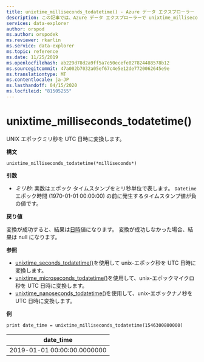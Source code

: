 ```yaml
---
title: unixtime_milliseconds_todatetime() - Azure データ エクスプローラー |マイクロソフトドキュメント
description: この記事では、Azure データ エクスプローラーで unixtime_milliseconds_todatetime() について説明します。
services: data-explorer
author: orspod
ms.author: orspodek
ms.reviewer: rkarlin
ms.service: data-explorer
ms.topic: reference
ms.date: 11/25/2019
ms.openlocfilehash: ab229d78d2a9ff5a7e50ecefe027824488578b12
ms.sourcegitcommit: 47a002b7032a05ef67c4e5e12de7720062645e9e
ms.translationtype: MT
ms.contentlocale: ja-JP
ms.lasthandoff: 04/15/2020
ms.locfileid: "81505255"
---
```

# <a name="unixtime_milliseconds_todatetime"></a>unixtime_milliseconds_todatetime()

UNIX エポックミリ秒を UTC 日時に変換します。

**構文**

`unixtime_milliseconds_todatetime(*milliseconds*)`

**引数**

* *ミリ秒*: 実数はエポック タイムスタンプをミリ秒単位で表します。 `Datetime`エポック時間 (1970-01-01 00:00:00) の前に発生するタイムスタンプ値が負の値です。

**戻り値**

変換が成功すると、結果は[日時](./scalar-data-types/datetime.md)値になります。 変換が成功しなかった場合、結果は null になります。

**参照**

* [unixtime_seconds_todatetime()](unixtime-seconds-todatetimefunction.md)を使用して unix-エポック秒を UTC 日時に変換します。
* [unixtime_microseconds_todatetime()](unixtime-microseconds-todatetimefunction.md)を使用して、unix-エポックマイクロ秒を UTC 日時に変換します。
* [unixtime_nanoseconds_todatetime()](unixtime-nanoseconds-todatetimefunction.md)を使用して、unix-エポックナノ秒を UTC 日時に変換します。

**例**

```kusto
print date_time = unixtime_milliseconds_todatetime(1546300800000)
```

|date_time|
|---|
|2019-01-01 00:00:00.0000000|